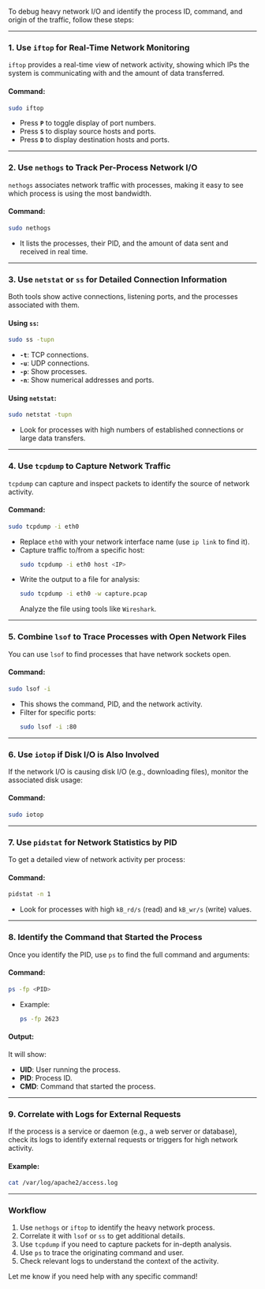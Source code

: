 To debug heavy network I/O and identify the process ID, command, and origin of the traffic, follow these steps:

---

### **1. Use `iftop` for Real-Time Network Monitoring**
`iftop` provides a real-time view of network activity, showing which IPs the system is communicating with and the amount of data transferred.

#### Command:
```bash
sudo iftop
```

- Press **`P`** to toggle display of port numbers.
- Press **`S`** to display source hosts and ports.
- Press **`D`** to display destination hosts and ports.

---

### **2. Use `nethogs` to Track Per-Process Network I/O**
`nethogs` associates network traffic with processes, making it easy to see which process is using the most bandwidth.

#### Command:
```bash
sudo nethogs
```

- It lists the processes, their PID, and the amount of data sent and received in real time.

---

### **3. Use `netstat` or `ss` for Detailed Connection Information**
Both tools show active connections, listening ports, and the processes associated with them.

#### Using `ss`:
```bash
sudo ss -tupn
```

- **`-t`**: TCP connections.
- **`-u`**: UDP connections.
- **`-p`**: Show processes.
- **`-n`**: Show numerical addresses and ports.

#### Using `netstat`:
```bash
sudo netstat -tupn
```

- Look for processes with high numbers of established connections or large data transfers.

---

### **4. Use `tcpdump` to Capture Network Traffic**
`tcpdump` can capture and inspect packets to identify the source of network activity.

#### Command:
```bash
sudo tcpdump -i eth0
```

- Replace `eth0` with your network interface name (use `ip link` to find it).
- Capture traffic to/from a specific host:
  ```bash
  sudo tcpdump -i eth0 host <IP>
  ```
- Write the output to a file for analysis:
  ```bash
  sudo tcpdump -i eth0 -w capture.pcap
  ```
  Analyze the file using tools like `Wireshark`.

---

### **5. Combine `lsof` to Trace Processes with Open Network Files**
You can use `lsof` to find processes that have network sockets open.

#### Command:
```bash
sudo lsof -i
```

- This shows the command, PID, and the network activity.
- Filter for specific ports:
  ```bash
  sudo lsof -i :80
  ```

---

### **6. Use `iotop` if Disk I/O is Also Involved**
If the network I/O is causing disk I/O (e.g., downloading files), monitor the associated disk usage:

#### Command:
```bash
sudo iotop
```

---

### **7. Use `pidstat` for Network Statistics by PID**
To get a detailed view of network activity per process:

#### Command:
```bash
pidstat -n 1
```

- Look for processes with high `kB_rd/s` (read) and `kB_wr/s` (write) values.

---

### **8. Identify the Command that Started the Process**
Once you identify the PID, use `ps` to find the full command and arguments:

#### Command:
```bash
ps -fp <PID>
```

- Example:
  ```bash
  ps -fp 2623
  ```

#### Output:
It will show:
- **UID**: User running the process.
- **PID**: Process ID.
- **CMD**: Command that started the process.

---

### **9. Correlate with Logs for External Requests**
If the process is a service or daemon (e.g., a web server or database), check its logs to identify external requests or triggers for high network activity.

#### Example:
```bash
cat /var/log/apache2/access.log
```

---

### **Workflow**
1. Use `nethogs` or `iftop` to identify the heavy network process.
2. Correlate it with `lsof` or `ss` to get additional details.
3. Use `tcpdump` if you need to capture packets for in-depth analysis.
4. Use `ps` to trace the originating command and user.
5. Check relevant logs to understand the context of the activity.

Let me know if you need help with any specific command!